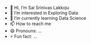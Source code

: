- 👋 Hi, I’m Sai Srinivas Lakkoju
- 👀 I’m interested in Exploring Data
- 🌱 I’m currently learning Data Science
- 📫 How to reach me 
- 😄 Pronouns: ...
- ⚡ Fun fact: ...

<!---
Saisrinivas783/Saisrinivas783 is a ✨ special ✨ repository because its `README.md` (this file) appears on your GitHub profile.
You can click the Preview link to take a look at your changes.
--->
